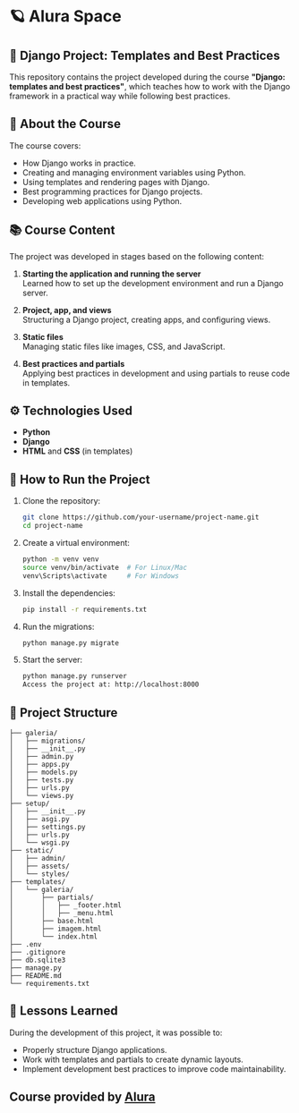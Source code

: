 # 🪐 Alura Space
## 🐍 Django Project: Templates and Best Practices

This repository contains the project developed during the course **"Django: templates and best practices"**, which teaches how to work with the Django framework in a practical way while following best practices.

## 🏫 About the Course

The course covers:

- How Django works in practice.
- Creating and managing environment variables using Python.
- Using templates and rendering pages with Django.
- Best programming practices for Django projects.
- Developing web applications using Python.

## 📚 Course Content

The project was developed in stages based on the following content:

1. **Starting the application and running the server**  
   Learned how to set up the development environment and run a Django server.

2. **Project, app, and views**  
   Structuring a Django project, creating apps, and configuring views.

3. **Static files**  
   Managing static files like images, CSS, and JavaScript.

4. **Best practices and partials**  
   Applying best practices in development and using partials to reuse code in templates.

## ⚙️ Technologies Used

- **Python**  
- **Django**  
- **HTML** and **CSS** (in templates)

## 🚀 How to Run the Project

1. Clone the repository:
   ```bash
   git clone https://github.com/your-username/project-name.git
   cd project-name
   ```

2. Create a virtual environment:
    ```bash
    python -m venv venv
    source venv/bin/activate  # For Linux/Mac
    venv\Scripts\activate     # For Windows
    ```

3. Install the dependencies:
    ```bash
    pip install -r requirements.txt
    ```

4. Run the migrations:
    ```bash
    python manage.py migrate
    ```

5. Start the server:
    ```bash
    python manage.py runserver
    Access the project at: http://localhost:8000
    ```
## 📂 Project Structure
```plaintext
├── galeria/
│   ├── migrations/
│   ├── __init__.py
│   ├── admin.py
│   ├── apps.py
│   ├── models.py
│   ├── tests.py
│   ├── urls.py
│   └── views.py
├── setup/
│   ├── __init__.py
│   ├── asgi.py
│   ├── settings.py
│   ├── urls.py
│   └── wsgi.py
├── static/
│   ├── admin/
│   ├── assets/
│   └── styles/
├── templates/
│   └── galeria/
│       ├── partials/
│       │   ├── _footer.html
│       │   ├── _menu.html
│       ├── base.html
│       ├── imagem.html
│       └── index.html
├── .env
├── .gitignore
├── db.sqlite3
├── manage.py
├── README.md
└── requirements.txt
```

## 🌟 Lessons Learned
During the development of this project, it was possible to:
- Properly structure Django applications.
- Work with templates and partials to create dynamic layouts.
- Implement development best practices to improve code maintainability.

## Course provided by [Alura](https://cursos.alura.com.br/dashboard)